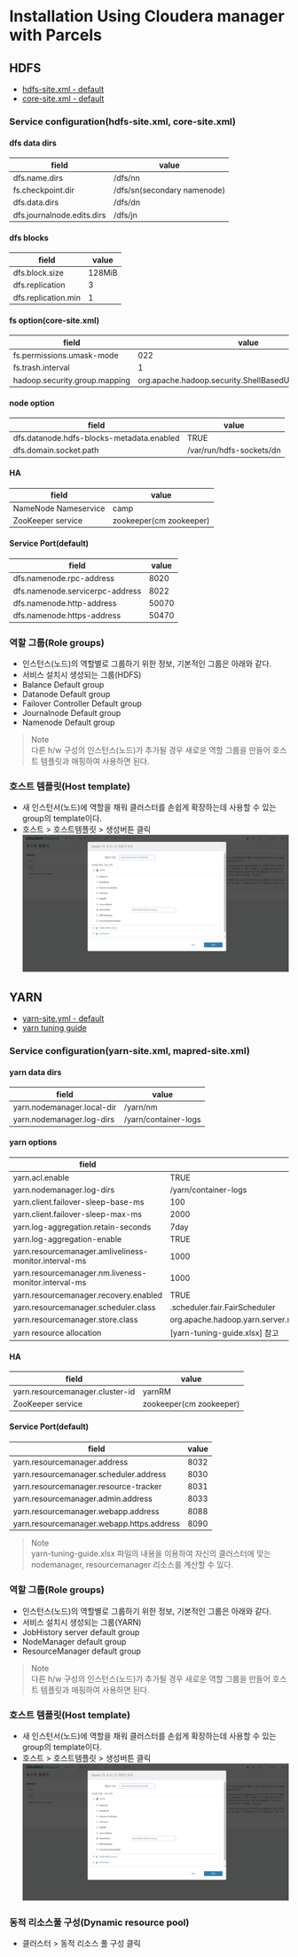 # Installation Using Cloudera manager with Parcels

## HDFS
 - [hdfs-site.xml - default](http://archive.cloudera.com/cdh5/cdh/5/hadoop/hadoop-project-dist/hadoop-hdfs/hdfs-default.xml)  
 - [core-site.xml - default](http://archive.cloudera.com/cdh5/cdh/5/hadoop/hadoop-project-dist/hadoop-common/core-default.xml)  

### Service configuration(hdfs-site.xml, core-site.xml)
#### dfs data dirs
 | field | value |
 |-------|-------|
 | dfs.name.dirs | /dfs/nn |
 | fs.checkpoint.dir | /dfs/sn(secondary namenode)|
 | dfs.data.dirs | /dfs/dn |
 | dfs.journalnode.edits.dirs | /dfs/jn |

#### dfs blocks
| field | value |
|-------|-------|
| dfs.block.size | 128MiB |
| dfs.replication | 3 |
| dfs.replication.min | 1 |

#### fs option(core-site.xml)
| field | value |
|-------|-------|
| fs.permissions.umask-mode | 022 |
| fs.trash.interval | 1 |
| hadoop.security.group.mapping | org.apache.hadoop.security.ShellBasedUnixGroupsMapping |

#### node option
| field | value |
|-------|-------|
| dfs.datanode.hdfs-blocks-metadata.enabled | TRUE |
| dfs.domain.socket.path | /var/run/hdfs-sockets/dn |

#### HA
| field | value |
|-------|-------|
| NameNode Nameservice | camp |
| ZooKeeper service | zookeeper(cm zookeeper) |

#### Service Port(default)
| field | value |
|-------|-------|
| dfs.namenode.rpc-address | 8020 |
| dfs.namenode.servicerpc-address | 8022 |
| dfs.namenode.http-address | 50070 |
| dfs.namenode.https-address | 50470 |

### 역할 그룹(Role groups)
 - 인스턴스(노드)의 역할별로 그룹하기 위한 정보, 기본적인 그룹은 아래와 같다.
 - 서비스 설치시 생성되는 그룹(HDFS)  
  - Balance Default group
  - Datanode Default group
  - Failover Controller Default group
  - Journalnode Default group
  - Namenode Default group  

> Note   
 > 다른 h/w 구성의 인스턴스(노드)가 추가될 경우 새로운 역할 그룹을 만들어 호스트 템플릿과 매핑하여 사용하면 된다.  

### 호스트 템플릿(Host template)
 - 새 인스턴서(노드)에 역할을 채워 클러스터를 손쉽게 확장하는데 사용할 수 있는 group의 template이다.
 - 호스트 > 호스트템플릿 > 생성버튼 클릭  
 ![host_template](./installation_of_CDH_service_configuration_img/Choose_Cloudera_manager_edition_img_svc_conf_01.PNG)


## YARN
 - [yarn-site.yml - default](https://archive.cloudera.com/cdh5/cdh/5/hadoop/hadoop-yarn/hadoop-yarn-common/yarn-default.xml)  
 - [yarn tuning guide](https://www.cloudera.com/documentation/enterprise/5-12-x/topics/cdh_ig_yarn_tuning.html)

### Service configuration(yarn-site.xml, mapred-site.xml)
#### yarn data dirs
 | field | value |
 |-------|-------|
 | yarn.nodemanager.local-dir | /yarn/nm |
 | yarn.nodemanager.log-dirs | /yarn/container-logs|  

#### yarn options
 | field | value |
 |-------|-------|
 | yarn.acl.enable | TRUE |
 | yarn.nodemanager.log-dirs | /yarn/container-logs|
 | yarn.client.failover-sleep-base-ms | 100 |
 | yarn.client.failover-sleep-max-ms | 2000 |
 | yarn.log-aggregation.retain-seconds | 7day |
 | yarn.log-aggregation-enable | TRUE |
 | yarn.resourcemanager.amliveliness-monitor.interval-ms | 1000 |
 | yarn.resourcemanager.nm.liveness-monitor.interval-ms | 1000 |
 | yarn.resourcemanager.recovery.enabled | TRUE |
 | yarn.resourcemanager.scheduler.class | .scheduler.fair.FairScheduler |
 | yarn.resourcemanager.store.class | org.apache.hadoop.yarn.server.resourcemanager.recovery.ZKRMStateStore |
 | yarn resource allocation | [yarn-tuning-guide.xlsx] 참고 |

#### HA
 | field | value |
 |-------|-------|
 | yarn.resourcemanager.cluster-id | yarnRM |
 | ZooKeeper service | zookeeper(cm zookeeper) |

#### Service Port(default)
 | field | value |
 |-------|-------|
 | yarn.resourcemanager.address | 8032 |
 | yarn.resourcemanager.scheduler.address | 8030 |
 | yarn.resourcemanager.resource-tracker | 8031 |
 | yarn.resourcemanager.admin.address | 8033 |
 | yarn.resourcemanager.webapp.address | 8088 |
 | yarn.resourcemanager.webapp.https.address | 8090 |

> Note  
 > yarn-tuning-guide.xlsx 파일의 내용을 이용하여 자신의 클러스터에 맞는 nodemanager, resourcemanager 리소스를 계산할 수 있다.

### 역할 그룹(Role groups)
- 인스턴스(노드)의 역할별로 그룹하기 위한 정보, 기본적인 그룹은 아래와 같다.
- 서비스 설치시 생성되는 그룹(YARN)
 - JobHistory server default group
 - NodeManager default group
 - ResourceManager default group   

> Note   
 > 다른 h/w 구성의 인스턴스(노드)가 추가될 경우 새로운 역할 그룹을 만들어 호스트 템플릿과 매핑하여 사용하면 된다.  

### 호스트 템플릿(Host template)
- 새 인스턴서(노드)에 역할을 채워 클러스터를 손쉽게 확장하는데 사용할 수 있는 group의 template이다.
- 호스트 > 호스트템플릿 > 생성버튼 클릭    
![host_template](./installation_of_CDH_service_configuration_img/Choose_Cloudera_manager_edition_img_svc_conf_01.PNG)

### 동적 리소스풀 구성(Dynamic resource pool)
 - 클러스터 > 동적 리소스 풀 구성 클릭  

